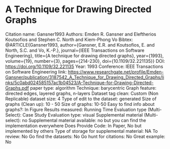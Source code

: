 # A Technique for Drawing Directed Graphs

Citation name: Gansner1993
Authors: Emden R. Gansner and Eleftherios Koutsofios and Stephen C. North and Kiem-Phong Vo
Bibtex: @ARTICLE{Gansner1993,
  author={Gansner, E.R. and Koutsofios, E. and North, S.C. and Vo, K.-P.},
  journal={IEEE Transactions on Software Engineering}, 
  title={A technique for drawing directed graphs}, 
  year={1993},
  volume={19},
  number={3},
  pages={214-230},
  doi={10.1109/32.221135}}
DOI: https://doi.org/10.1109/32.221135
Year: 1993
Conference: IEEE Transactions on Software Engineering
link: https://www.researchgate.net/profile/Emden-Gansner/publication/3187542_A_Technique_for_Drawing_Directed_Graphs/links/5c0abd024585157ac1b04523/A-Technique-for-Drawing-Directed-Graphs.pdf
paper type: algorithm
Technique: barycentric
Graph feature: directed edges, layered graphs, n-layers
Dataset tag clean: Custom (Non Replicable)
dataset size: 4
Type of edit to the dataset: generated
Size of graphs (Clean up): 10 - 50
Size of graphs: 10-50
Easy to find info about graphs?: In Figure
Results measured: Running Time
Evaluation type (Multi-Select): Case Study
Evaluation type: visual
Supplemental material (Multi-select): no
Supplemental material available: no but you can find the implementation everywhere
Does Provide Code: In Paper, No but implemented by others
Type of storage for supplemental material: NA
To review: No
Go find the datasets: No
Go hunt for citations: No
Great example: No
